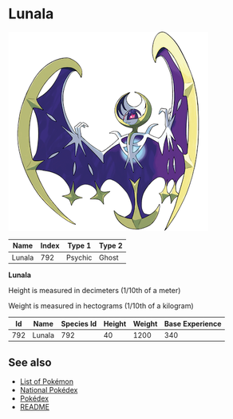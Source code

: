 # Lunala


![Lunala](images/792.png)

| **Name** | **Index** | **Type 1** | **Type 2** |
|----|----|----|----|
| Lunala | 792 | Psychic | Ghost  |

**Lunala** 


Height is measured in decimeters (1/10th of a meter)

Weight is measured in hectograms (1/10th of a kilogram)

| **Id** | **Name** | **Species Id** | **Height** | **Weight** | **Base Experience** |
|--------|----------|----------------|------------|------------|---------------------|
| 792 | Lunala | 792 | 40 | 1200 | 340 |


## See also

- [List of Pokémon](../pokemon.md)
- [National Pokédex](../national_pokedex.md)
- [Pokédex](../pokedex.md)
- [README](../README.md)
